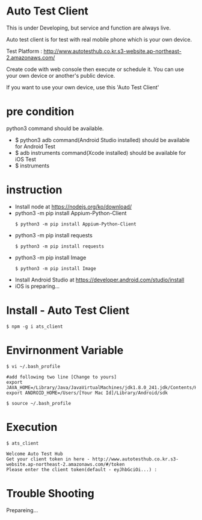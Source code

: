 # Auto Test Client

This is under Developing, but service and function are always live.

Auto test client is for test with real mobile phone which is your own device.

Test Platform : http://www.autotesthub.co.kr.s3-website.ap-northeast-2.amazonaws.com/

Create code with web console then execute or schedule it.
You can use your own device or another's public device. 

If you want to use your own device, use this 'Auto Test Client'

# pre condition
python3 command should be available. 
* $ python3
adb command(Android Studio installed) should be available for Android Test 
* $ adb
instruments command(Xcode installed) should be available for iOS Test
* $ instruments

# instruction
* Install node  at https://nodejs.org/ko/download/
* python3 -m pip install Appium-Python-Client
    ```shell
    $ python3 -m pip install Appium-Python-Client
    ```   
* python3 -m pip install requests    
    ```shell
    $ python3 -m pip install requests
    ```   
* python3 -m pip install Image
    ```shell
    $ python3 -m pip install Image
    ```
* Install Android Studio at https://developer.android.com/studio/install
* iOS is preparing...

# Install - Auto Test Client
```shell
$ npm -g i ats_client
```

# Envirnonment Variable
```shell
$ vi ~/.bash_profile

#add following two line [Change to yours]
export JAVA_HOME=/Library/Java/JavaVirtualMachines/jdk1.8.0_241.jdk/Contents/Home
export ANDROID_HOME=/Users/[Your Mac Id]/Library/Android/sdk

$ source ~/.bash_profile
```

# Execution
```shell
$ ats_client

Welcome Auto Test Hub
Get your client token in here - http://www.autotesthub.co.kr.s3-website.ap-northeast-2.amazonaws.com/#/token
Please enter the client token(default - eyJhbGciOi...) :
```


# Trouble Shooting
Prepareing...


